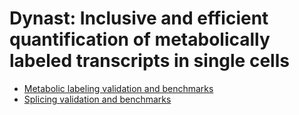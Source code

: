 # Dynast: Inclusive and efficient quantification of metabolically labeled transcripts in single cells

* [Metabolic labeling validation and benchmarks](./scNT)
* [Splicing validation and benchmarks](./velocyto)
